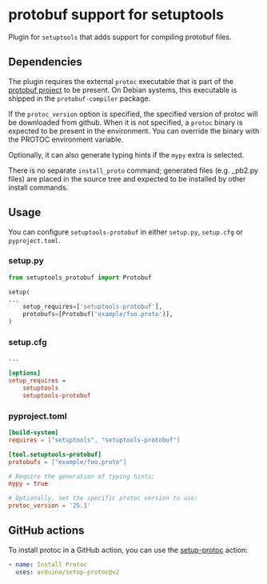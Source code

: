 # protobuf support for setuptools

Plugin for `setuptools` that adds support for compiling protobuf files.

## Dependencies

The plugin requires the external ``protoc`` executable that is part of the
[protobuf project](https://github.com/protocolbuffers/protobuf) to be present.
On Debian systems, this executable is shipped in the ``protobuf-compiler`` package.

If the ``protoc_version`` option is specified, the specified version of protoc
will be downloaded from github. When it is not specified, a ``protoc`` binary is
expected to be present in the environment. You can override the binary with the
PROTOC environment variable.

Optionally, it can also generate typing hints if the ``mypy`` extra is selected.

There is no separate ``install_proto`` command; generated files (e.g. \_pb2.py
files) are placed in the source tree and expected to be installed by other
install commands.

## Usage

You can configure `setuptools-protobuf` in either `setup.py`, `setup.cfg` or `pyproject.toml`.

### setup.py

```python
from setuptools_protobuf import Protobuf

setup(
...
    setup_requires=['setuptools-protobuf'],
    protobufs=[Protobuf('example/foo.proto')],
)
```

### setup.cfg

```ini
...

[options]
setup_requires =
    setuptools
    setuptools-protobuf
```

### pyproject.toml

```toml
[build-system]
requires = ["setuptools", "setuptools-protobuf"]

[tool.setuptools-protobuf]
protobufs = ["example/foo.proto"]

# Require the generation of typing hints:
mypy = true

# Optionally, set the specific protoc version to use:
protoc_version = '25.1'
```

## GitHub actions

To install protoc in a GitHub action, you can use the
[setup-protoc](https://github.com/arduino/setup-protoc) action:

```yaml
- name: Install Protoc
  uses: arduino/setup-protoc@v2
```
